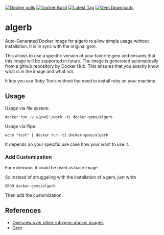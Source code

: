 [![Docker pulls](https://img.shields.io/docker/pulls/rubygem/algerb.svg)](https://hub.docker.com/r/rubygem/algerb/)
[![Docker Build](https://img.shields.io/docker/automated/rubygem/algerb.svg)](https://hub.docker.com/r/rubygem/algerb/)
[![Latest Tag](https://img.shields.io/github/tag/docker-rubygem/algerb.svg)](https://hub.docker.com/r/rubygem/algerb/)
[![Gem Downloads](https://img.shields.io/gem/dt/algerb.svg)](https://rubygems.org/gems/algerb/)
# algerb

Auto-Generated Docker image for algerb to allow simple usage without installation.
It is in sync with the original gem.

This allows to use a specific version of your favorite gem and ensures that this image will be supported in future.
The image is generated automatically from a github repository by Docker Hub.
This ensures that you exactly know what is in the image and what not.

It lets you use Ruby Tools without the need to install ruby on your machine.

## Usage

Usage via file system:

`docker run -v $(pwd):/work -ti docker-gems/algerb`

Usage via Pipe:

`echo "test" | docker run -ti docker-gems/algerb`

It depends on your specific use case how your want to use it.

### Add Customization

For extension, it could be used as base image.

So instead of struggeling with the installation of a gem, just write

`FROM docker-gems/algerb`

Then add the customization.

## References

 - [Overview over other rubygem docker images](https://github.com/thinkbot/docker-rubygem)
 - [Gem](https://rubygems.org/gems/algerb/)
